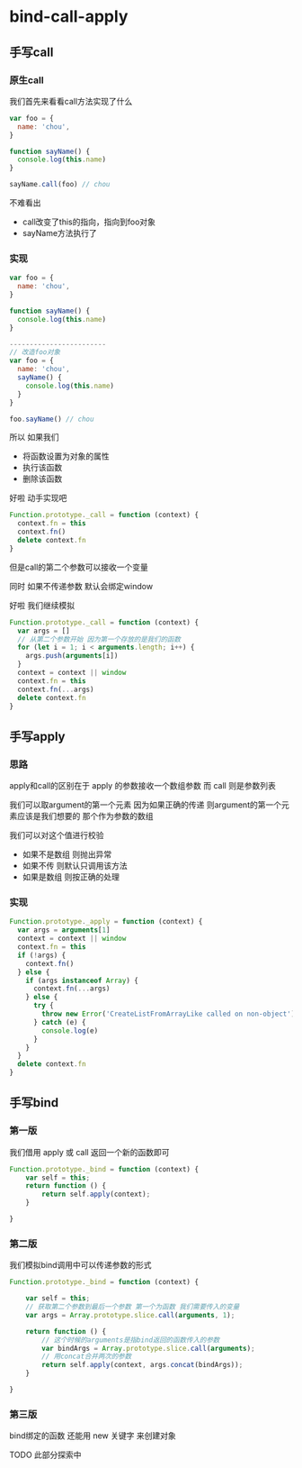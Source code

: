 # bind-call-apply

## 手写call

### 原生call

我们首先来看看call方法实现了什么

```javascript
var foo = {
  name: 'chou',
}

function sayName() {
  console.log(this.name)
}

sayName.call(foo) // chou
```

不难看出

* call改变了this的指向，指向到foo对象
* sayName方法执行了

### 实现

```javascript
var foo = {
  name: 'chou',
}

function sayName() {
  console.log(this.name)
}

------------------------
// 改造foo对象
var foo = {
  name: 'chou',
  sayName() {
    console.log(this.name)
  }
}

foo.sayName() // chou
```

所以 如果我们

* 将函数设置为对象的属性
* 执行该函数
* 删除该函数

好啦 动手实现吧

```javascript
Function.prototype._call = function (context) {
  context.fn = this
  context.fn()
  delete context.fn
}
```

但是call的第二个参数可以接收一个变量

同时 如果不传递参数 默认会绑定window

好啦 我们继续模拟

```javascript
Function.prototype._call = function (context) {
  var args = []
  // 从第二个参数开始 因为第一个存放的是我们的函数
  for (let i = 1; i < arguments.length; i++) {
    args.push(arguments[i])
  }
  context = context || window
  context.fn = this
  context.fn(...args)
  delete context.fn
}
```

## 手写apply

### 思路

apply和call的区别在于 apply 的参数接收一个数组参数 而 call 则是参数列表

我们可以取argument的第一个元素 因为如果正确的传递 则argument的第一个元素应该是我们想要的 那个作为参数的数组

我们可以对这个值进行校验

* 如果不是数组 则抛出异常
* 如果不传 则默认只调用该方法
* 如果是数组 则按正确的处理

### 实现

```javascript
Function.prototype._apply = function (context) {
  var args = arguments[1]
  context = context || window
  context.fn = this
  if (!args) {
    context.fn()
  } else {
    if (args instanceof Array) {
      context.fn(...args)
    } else {
      try {
        throw new Error('CreateListFromArrayLike called on non-object')
      } catch (e) {
        console.log(e)
      }
    }
  }
  delete context.fn
}
```

## 手写bind

### 第一版

我们借用 apply 或 call 返回一个新的函数即可

```javascript
Function.prototype._bind = function (context) {
    var self = this;
    return function () {
        return self.apply(context);
    }

}
```

### 第二版

我们模拟bind调用中可以传递参数的形式

```javascript
Function.prototype._bind = function (context) {

    var self = this;
    // 获取第二个参数到最后一个参数 第一个为函数 我们需要传入的变量
    var args = Array.prototype.slice.call(arguments, 1);

    return function () {
        // 这个时候的arguments是指bind返回的函数传入的参数
        var bindArgs = Array.prototype.slice.call(arguments);
        // 用concat合并两次的参数
        return self.apply(context, args.concat(bindArgs));
    }

}
```

### 第三版

bind绑定的函数 还能用 new 关键字 来创建对象

TODO 此部分探索中

